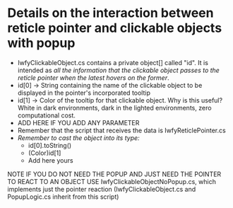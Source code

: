 # Details on the interaction between reticle pointer and clickable objects with popup
 - IwfyClickableObject.cs contains a private object[] called "id". It is intended as *all the information that the clickable object passes to the reticle pointer when the latest hovers on the former*.
  - id[0] -> String containing the name of the clickable object to be displayed in the pointer's incorporated tooltip
  - id[1] -> Color of the tooltip for that clickable object. Why is this useful? White in dark environments, dark in the lighted environments, zero computational cost.
  - ADD HERE IF YOU ADD ANY PARAMETER
  - Remember that the script that receives the data is IwfyReticlePointer.cs
  - *Remember to cast the object into its type:*
    - id[0].toString()
    - (Color)id[1]
    - Add here yours

NOTE IF YOU DO NOT NEED THE POPUP AND JUST NEED THE POINTER TO REACT TO AN OBJECT USE IwfyClickableObjectNoPopup.cs, which implements just the pointer reaction (IwfyClickableObject.cs and PopupLogic.cs inherit from this script)
